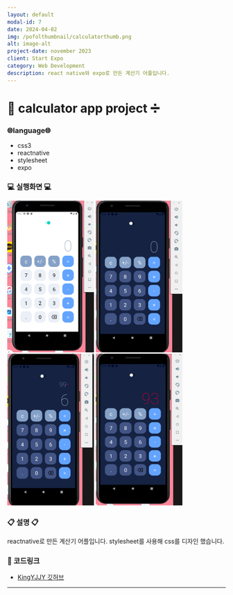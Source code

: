 ```yaml
---
layout: default
modal-id: 7
date: 2024-04-02
img: /pofolthumbnail/calculatorthumb.png
alt: image-alt
project-date: november 2023
client: Start Expo
category: Web Development
description: react native와 expo로 만든 계산기 어플입니다.
---
```



# 📱 calculator app project ➗
### :globe_with_meridians:language:globe_with_meridians:
- css3
- reactnative
- stylesheet
- expo
  



### :computer: 실행화면 :computer:
<img src="../img/project/calculator/처음.png" width="200" height="350">  
<img src="../img/project/calculator/darkmode.png" width="200" height="350">  
<img src="../img/project/calculator/계산.png" width="200" height="350">  
<img src="../img/project/calculator/result.png" width="200" height="350">  

### :clipboard: 설명 :clipboard:

reactnative로 만든 계산기 어플입니다.
stylesheet를 사용해 css를 디자인 했습니다.

### :pushpin: 코드링크 
- [KingYJJY 깃허브](https://github.com/kingyjjy/calcultor-app "https://github.com/kingyjjy/calcultor-app")


---